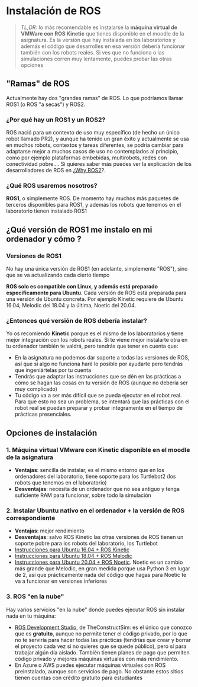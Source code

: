 # Instalación de ROS

> *TL;DR:* lo más recomendable es instalarse la **máquina virtual de VMWare con ROS Kinetic** que tienes disponible en el moodle de la asignatura. Es la versión que hay instalada en los laboratorios y además el código que desarrolles en esa versión debería funcionar también con los robots reales. Si ves que no funciona o las simulaciones corren muy lentamente, puedes probar las otras opciones

## "Ramas" de ROS

Actualmente hay dos "grandes ramas" de ROS. Lo que podríamos llamar ROS1 (o ROS "a secas") y ROS2.  

### ¿Por qué hay un ROS1 y un ROS2?

ROS nació para un contexto de uso muy específico (de hecho un único robot llamado PR2), y aunque ha tenido un gran éxito y actualmente se usa en muchos robots, contextos y tareas diferentes, se podría cambiar para adaptarse mejor a muchos casos de uso no contemplados al principio, como por ejemplo plataformas embebidas, multirobots, redes con conectividad pobre.... Si quieres saber más puedes ver la explicación de los desarrolladores de ROS en ¿[Why ROS2](https://design.ros2.org/articles/why_ros2.html)?.

### ¿Qué ROS usaremos nosotros?

**ROS1**, o simplemente ROS. De momento hay muchos más paquetes de terceros disponibles para ROS1, y además los robots que tenemos en el laboratorio tienen instalado ROS1

## ¿Qué versión de ROS1 me instalo en mi ordenador y cómo ?

### Versiones de ROS1

No hay una única versión de ROS1 (en adelante, simplemente "ROS"), sino que se va actualizando cada cierto tiempo

**ROS solo es compatible con Linux, y además está preparado específicamente para Ubuntu**. Cada versión de ROS está preparada para una versión de Ubuntu concreta. Por ejemplo Kinetic requiere de Ubuntu 16.04, Melodic del 18.04 y la última, Noetic del 20.04.

### ¿Entonces qué versión de ROS debería instalar?

Yo os recomiendo **Kinetic** porque es el mismo  de los laboratorios y tiene mejor integración con los robots reales. Si te viene mejor instalarte otra en tu ordenador también te valdrá, pero tendrás que tener en cuenta que:

- En la asignatura no podemos dar soporte a todas las versiones de ROS, así que si algo no funciona haré lo posible por ayudarte pero tendrás que ingeniártelas por tu cuenta
- Tendrás que adaptar las instrucciones que se dén en las prácticas a cómo se hagan las cosas en tu versión de ROS (aunque no debería ser muy complicado)
- Tu código va a ser más difícil que se pueda ejecutar en el robot real. Para que esto no sea un problema, se intentará que las prácticas con el robot real se puedan preparar y probar integramente en el tiempo de prácticas presenciales.

## Opciones de instalación

### 1. **Máquina virtual VMware con Kinetic** disponible en el moodle de la asignatura

- **Ventajas**: sencilla de instalar, es el mismo entorno que en los ordenadores del laboratorio, tiene soporte para los Turtlebot2 (los robots que tenemos en el laboratorio)
- **Desventajas**: necesita de un ordenador que no sea antiguo y tenga suficiente RAM para funcionar, sobre todo la simulación

### 2. Instalar **Ubuntu nativo** en el ordenador **+ la versión de ROS correspondiente**

- **Ventajas**: mejor rendimiento
- **Desventajas**: salvo ROS Kinetic las otras versiones de ROS tienen un soporte pobre para los robots del laboratorio, los Turtlebot
- [Instrucciones para Ubuntu 16.04 + ROS Kinetic](http://wiki.ros.org/kinetic/Installation/Ubuntu)
- [Instrucciones para Ubuntu 18.04 + ROS Melodic](http://wiki.ros.org/melodic/Installation/Ubuntu)
- [Instrucciones para Ubuntu 20.04 + ROS Noetic](http://wiki.ros.org/noetic/Installation/Ubuntu). Noetic es un cambio más grande que Melodic, en gran medida porque usa Python 3 en lugar de 2, así que prácticamente nada del código que hagas para Noetic te va a funcionar en versiones inferiores

### 3. ROS "en la nube"

Hay varios servicios "en la nube" donde puedes ejecutar ROS sin instalar nada en tu máquina:

- [ROS Development Studio](http://rds.theconstructsim.com/), de TheConstructSim: es el único que conozco que es **gratuito**, aunque no permite tener el código privado, por lo que no te serviría para hacer todas las prácticas (tendrías que crear y borrar el proyecto cada vez si no quieres que se quede público), pero sí para trabajar algún día aislado. También tienen planes de pago que permiten código privado y mejores máquinas virtuales con más rendimiento.
- En Azure o AWS puedes ejecutar máquinas virtuales con ROS preinstalado, aunque son servicios de pago. No obstante estos sitios tienen cuentas con crédito gratuito para estudiantes